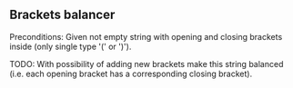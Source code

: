 ## Brackets balancer

Preconditions: Given not empty string with opening and closing brackets inside
(only single type '(' or ')').

TODO: With possibility of adding new brackets make this string 
balanced (i.e. each opening bracket has a corresponding closing bracket).
